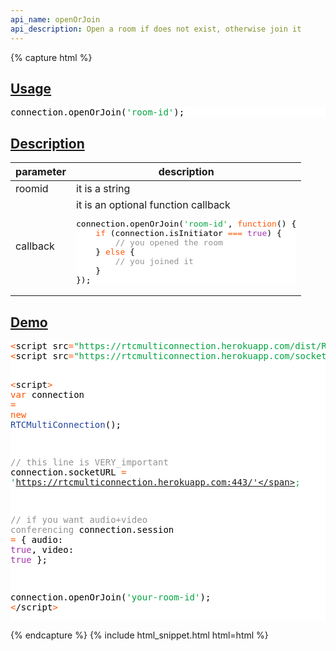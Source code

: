 ```yaml
---
api_name: openOrJoin
api_description: Open a room if does not exist, otherwise join it
---
```


{% capture html %}

  <section id="usage">
    <h2><a href="#usage">Usage</a></h2>
    <pre style="background:#fff;color:#000">connection.openOrJoin(<span style="color:#00a33f">'room-id'</span>);
</pre>
  </section>

  <section id="description">
    <h2><a href="#description">Description</a></h2>
    <div class="datagrid">
    <table>
    <thead><tr><th>parameter</th><th>description</th></tr></thead>
    <tbody>
      <tr>
        <td>roomid</td>
        <td>it is a string</td>
      </tr>
      <tr>
        <td>callback</td>
        <td>
            it is an optional function callback
            <pre style="background:#fff;color:#000">connection.openOrJoin(<span style="color:#00a33f">'room-id'</span>, <span style="color:#ff5600">function</span>() {
    <span style="color:#ff5600">if</span> (connection.isInitiator <span style="color:#ff5600">===</span> <span style="color:#a535ae">true</span>) {
        <span style="color:#919191">// you opened the room</span>
    } <span style="color:#ff5600">else</span> {
        <span style="color:#919191">// you joined it</span>
    }
});
</pre>
        </td>
      </tr>
    </tbody>
    </table>
    </div>
  </section>

  <section id="demo">
    <h2><a href="#demo">Demo</a></h2>
    <pre style="background:#fff;color:#000"><span style="color:#ff5600">&lt;</span>script src<span style="color:#ff5600">=</span><span style="color:#00a33f">"https://rtcmulticonnection.herokuapp.com/dist/RTCMultiConnection.min.js"</span><span style="color:#ff5600">></span><span style="color:#ff5600">&lt;</span>/script<span style="color:#ff5600">></span>
<span style="color:#ff5600">&lt;</span>script src<span style="color:#ff5600">=</span><span style="color:#00a33f">"https://rtcmulticonnection.herokuapp.com/socket.io/socket.io.js"</span><span style="color:#ff5600">></span><span style="color:#ff5600">&lt;</span>/script<span style="color:#ff5600">></span>

<span style="color:#ff5600">&lt;</span>script<span style="color:#ff5600">></span>
<span style="color:#ff5600">var</span> connection <span style="color:#ff5600">=</span> <span style="color:#ff5600">new</span> <span style="color:#21439c">RTCMultiConnection</span>();

<span style="color:#919191">// this line is VERY_important</span>
connection.socketURL <span style="color:#ff5600">=</span> <span style="color:#00a33f">'https://rtcmulticonnection.herokuapp.com:443/'</span>;

<span style="color:#919191">// if you want audio+video conferencing</span>
connection.session <span style="color:#ff5600">=</span> {
    audio: <span style="color:#a535ae">true</span>,
    video: <span style="color:#a535ae">true</span>
};

connection.openOrJoin(<span style="color:#00a33f">'your-room-id'</span>);
<span style="color:#ff5600">&lt;</span>/script<span style="color:#ff5600">></span>
</pre>
  </section>

{% endcapture %}
{% include html_snippet.html html=html %}
